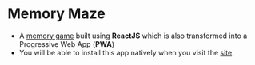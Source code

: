 # Memory Maze
* A [memory game](https://memory-maze-asif.web.app) built using **ReactJS** which is also transformed into a Progressive Web App (**PWA**)
* You will be able to install this app natively when you visit the [site](https://memory-maze-asif.web.app)